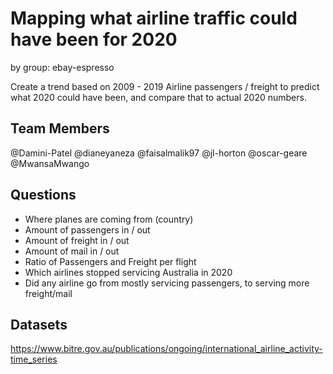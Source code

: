 # Mapping what airline traffic could have been for 2020
by group: ebay-espresso

Create a trend based on 2009 - 2019 Airline passengers / freight to predict what 2020 could have been, and compare that to actual 2020 numbers.

## Team Members
@Damini-Patel
@dianeyaneza
@faisalmalik97
@jl-horton
@oscar-geare
@MwansaMwango

## Questions
* Where planes are coming from (country)
* Amount of passengers in / out
* Amount of freight in / out
* Amount of mail in / out
* Ratio of Passengers and Freight per flight
* Which airlines stopped servicing Australia in 2020
* Did any airline go from mostly servicing passengers, to serving more freight/mail


## Datasets
https://www.bitre.gov.au/publications/ongoing/international_airline_activity-time_series
